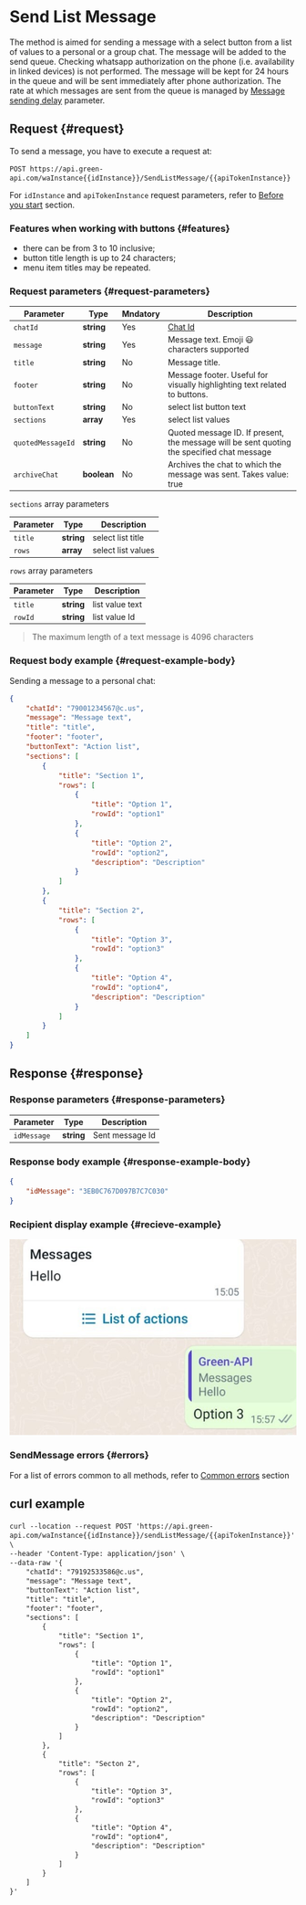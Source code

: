 # Send List Message

The method is aimed for sending a message with a select button from a list of values to a personal or a group chat. 
The message will be added to the send queue. Checking whatsapp authorization on the phone (i.e. availability in linked devices) is not performed. The message will be kept for 24 hours in the queue and will be sent immediately after phone authorization.
The rate at which messages are sent from the queue is managed by [Message sending delay](../send-messages-delay.md) parameter.

## Request {#request}

To send a message, you have to execute a request at:
```
POST https://api.green-api.com/waInstance{{idInstance}}/SendListMessage/{{apiTokenInstance}}
```

For `idInstance` and `apiTokenInstance` request parameters, refer to [Before you start](../../before-start.md#parameters) section.

### Features when working with buttons {#features}

- there can be from 3 to 10 inclusive;
- button title length is up to 24 characters;
- menu item titles may be repeated.

### Request parameters {#request-parameters}

Parameter | Type | Mndatory | Description
----- | ----- | ----- | -----
`chatId` | **string** | Yes | [Chat Id](../chat-id.md)
`message` | **string** | Yes | Message text. Emoji 😃 characters supported
`title` | **string** | No | Message title.
`footer` | **string** | No | Message footer. Useful for visually highlighting text related to buttons.
`buttonText` | **string** | No | select list button text
`sections` | **array** | Yes | select list values
`quotedMessageId` | **string** | No | Quoted message ID. If present, the message will be sent quoting the specified chat message
`archiveChat` | **boolean** | No | Archives the chat to which the message was sent.  Takes value: true|false

`sections` array parameters

Parameter | Type | Description
----- | ----- | -----
`title` | **string** | select list title
`rows` | **array** | select list values

`rows` array parameters

Parameter | Type | Description
----- | ----- | -----
`title` | **string** | list value text
`rowId` | **string** |list value Id


> The maximum length of a text message is 4096 characters

### Request body example {#request-example-body}

Sending a message to a personal chat:
```json
{
    "chatId": "79001234567@c.us",
    "message": "Message text",
    "title": "title",
    "footer": "footer",
    "buttonText": "Action list",
    "sections": [
        {
            "title": "Section 1",
            "rows": [
                {
                    "title": "Option 1",
                    "rowId": "option1"
                },
                {
                    "title": "Option 2",
                    "rowId": "option2",
                    "description": "Description"
                }
            ]
        },
        {
            "title": "Section 2",
            "rows": [
                {
                    "title": "Option 3",
                    "rowId": "option3"
                },
                {
                    "title": "Option 4",
                    "rowId": "option4",
                    "description": "Description"
                }
            ]
        }
    ]
}
```

## Response {#response}

### Response parameters {#response-parameters}

Parameter | Type |  Description
----- | ----- | -----
`idMessage ` | **string** | Sent message Id 

### Response body example {#response-example-body}

```json
{
    "idMessage": "3EB0C767D097B7C7C030"
}
```
### Recipient display example {#recieve-example}

![Пример списка выбора](../../assets/list-of-action.jpeg 'Пример списка выбора')

### SendMessage errors {#errors}

For a list of errors common to all methods, refer to [Common errors](../common-errors.md) section

## curl example

```
curl --location --request POST 'https://api.green-api.com/waInstance{{idInstance}}/sendListMessage/{{apiTokenInstance}}' \
--header 'Content-Type: application/json' \
--data-raw '{
    "chatId": "79192533586@c.us",
    "message": "Message text",
    "buttonText": "Action list",
    "title": "title",
    "footer": "footer",
    "sections": [
        {
            "title": "Section 1",
            "rows": [
                {
                    "title": "Option 1",
                    "rowId": "option1"
                },
                {
                    "title": "Option 2",
                    "rowId": "option2",
                    "description": "Description"
                }
            ]
        },
        {
            "title": "Secton 2",
            "rows": [
                {
                    "title": "Option 3",
                    "rowId": "option3"
                },
                {
                    "title": "Option 4",
                    "rowId": "option4",
                    "description": "Description"
                }
            ]
        }
    ]
}'
```
